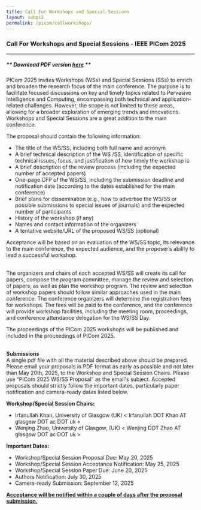 ```yaml
---
title: Call For Workshops and Special Sessions
layout: subpi2
permalink: /picom/callworkshops/
---
```


<h3>Call For Workshops and Special Sessions - IEEE PICom 2025</h3>
<hr/>
<h5> ** Download <b>PDF version <a href="http://cyber-science.org/2025/assets/files/ws-ss/picom/PICom2025_Call_for_WkspSS.pdf" target=_new>here</a></b> ** </h5> 

PICom 2025 invites Workshops (WSs) and Special Sessions (SSs) to enrich and broaden the research focus of the main conference. The purpose is to facilitate focused discussions on key and timely topics related to Pervasive Intelligence and Computing, encompassing both technical and application-related challenges. However, the scope is not limited to these areas, allowing for a broader exploration of emerging trends and innovations. Workshops and Special Sessions are a great addition to the main conference.
<br/>

The proposal should contain the following information:<br/>
- The title of the WS/SS, including both full name and acronym 
- A brief technical description of the WS /SS, identification of specific technical issues, focus, and justification of how timely the workshop is
- A brief description of the review process (including the expected number of accepted papers)
- One-page CFP of the WS/SS, including the submission deadline and notification date (according to the dates established for the main conference)
- Brief plans for dissemination (e.g., how to advertise the WS/SS or possible submissions to special issues of journals) and the expected number of participants
- History of the workshop (if any)
- Names and contact information of the organizers
- A tentative website/URL of the proposed WS/SS (optional)

Acceptance will be based on an evaluation of the WS/SS topic, its relevance to the main conference, the expected audience, and the proposer’s ability to lead a successful workshop.  
<br/>

The organizers and chairs of each accepted WS/SS will create its call for papers, compose the program committee, manage the review and selection of papers, as well as plan the workshop program. The review and selection of workshop papers should follow similar approaches used in the main conference. The conference organizers will determine the registration fees for workshops. The fees will be paid to the conference, and the conference will provide workshop facilities, including the meeting room, proceedings, and conference attendance delegation for the WS/SS Day. 
<br/>

The proceedings of the PICom 2025 workshops will be published and included in the proceedings of PICom 2025.  
<br/>

<b>Submissions</b><br/>
A single pdf file with all the material described above should be prepared. Please email your proposals in PDF format as early as possible and not later than May 20th, 2025, to the Workshop and Special Session Chairs. Please use “PICom 2025 WS/SS Proposal” as the email's subject. Accepted proposals should strictly follow the important dates, particularly paper notification and camera-ready dates listed below.
<br/>

<b>Workshop/Special Session Chairs:</b><br/>
- Irfanullah Khan, University of Glasgow (UK) < Irfanullah DOT Khan AT glasgow DOT ac DOT uk  >
- Wenjing Zhao, University of Glasgow, (UK) < Wenjing DOT Zhao AT glasgow DOT ac DOT uk >

<b>Important Dates:</b><br/>
- Workshop/Special Session Proposal Due: May 20, 2025
- Workshop/Special Session Acceptance Notification: May 25, 2025
- Workshop/Special Session Paper Due: June 20, 2025
- Authors Notification: July 30, 2025
- Camera-ready Submission: September 12, 2025

<b><u>Acceptance will be notified within a couple of days after the proposal submission.</u></b>
